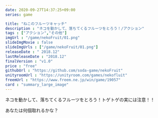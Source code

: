 ```yaml
---
date: 2020-09-27T14:37:25+09:00
series: game

title: "ねこのフルーツキャッチ"
description : "ネコを動かして、落ちてくるフルーツをとろう！/アクション"
tags : ["アクション","その他"]
imgUrl : "/game/nekoFruit/01.png"
slideImgMovie : false
slideImgUrls : ["/game/nekoFruit/01.png"]
releaseDate : " 2018.12"
lastReleaseDate : "2018.12"
finalVersion : "v1.0"
price : "free"
githubUrl : "https://github.com/soda-game/nekoFruit"
unityroomUrl : "https://unityroom.com/games/nekofluit"
freemUrl : "https://www.freem.ne.jp/win/game/19057"
card : "summary_large_image"
---
```

ネコを動かして、落ちてくるフルーツをとろう！トゲトゲの実には注意！！

あなたは何個取れるかな？
